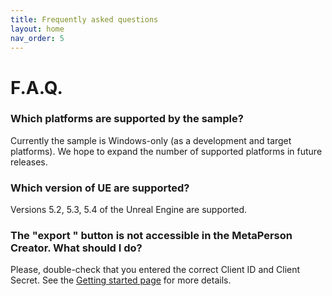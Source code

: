 ```yaml
---
title: Frequently asked questions
layout: home
nav_order: 5
---
```


# F.A.Q.

### Which platforms are supported by the sample?

Currently the sample is Windows-only (as a development and target platforms). We hope to expand the number of supported platforms in future releases.

### Which version of UE are supported?

Versions 5.2, 5.3, 5.4 of the Unreal Engine are supported.

### The "export " button is not accessible in the MetaPerson Creator. What should I do?

Please, double-check that you entered the correct Client ID and Client Secret. See the [Getting started page](getting_started) for more details.
